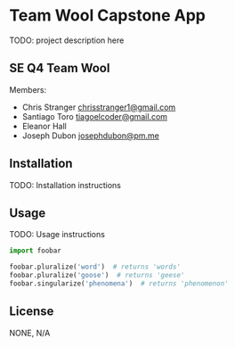 # Team Wool Capstone App

TODO: project description here

## SE Q4 Team Wool

Members:

- Chris Stranger <chrisstranger1@gmail.com>
- Santiago Toro <tiagoelcoder@gmail.com>
- Eleanor Hall
- Joseph Dubon <josephdubon@pm.me>

## Installation

TODO: Installation instructions

## Usage

TODO: Usage instructions

```python
import foobar

foobar.pluralize('word')  # returns 'words'
foobar.pluralize('goose')  # returns 'geese'
foobar.singularize('phenomena')  # returns 'phenomenon'
```

## License

NONE, N/A